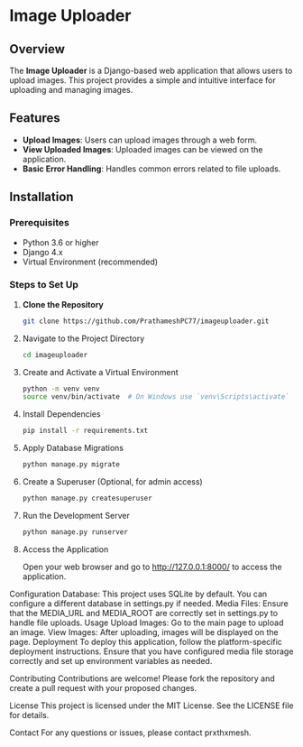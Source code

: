 # Image Uploader

## Overview

The **Image Uploader** is a Django-based web application that allows users to upload images. This project provides a simple and intuitive interface for uploading and managing images.

## Features

- **Upload Images**: Users can upload images through a web form.
- **View Uploaded Images**: Uploaded images can be viewed on the application.
- **Basic Error Handling**: Handles common errors related to file uploads.

## Installation

### Prerequisites

- Python 3.6 or higher
- Django 4.x
- Virtual Environment (recommended)

### Steps to Set Up

1. **Clone the Repository**

   ```bash
   git clone https://github.com/PrathameshPC77/imageuploader.git

2. Navigate to the Project Directory

   ```bash
   cd imageuploader

3. Create and Activate a Virtual Environment

   ```bash
   python -m venv venv
   source venv/bin/activate  # On Windows use `venv\Scripts\activate`

4. Install Dependencies

   ```bash
   pip install -r requirements.txt

5. Apply Database Migrations

   ```bash
   python manage.py migrate

6. Create a Superuser (Optional, for admin access)

   ```bash
   python manage.py createsuperuser

7. Run the Development Server

   ```bash
   python manage.py runserver

8. Access the Application

   Open your web browser and go to http://127.0.0.1:8000/ to access the application.

Configuration
Database: This project uses SQLite by default. You can configure a different database in settings.py if needed.
Media Files: Ensure that the MEDIA_URL and MEDIA_ROOT are correctly set in settings.py to handle file uploads.
Usage
Upload Images: Go to the main page to upload an image.
View Images: After uploading, images will be displayed on the page.
Deployment
To deploy this application, follow the platform-specific deployment instructions. Ensure that you have configured media file storage correctly and set up environment variables as needed.

Contributing
Contributions are welcome! Please fork the repository and create a pull request with your proposed changes.

License
This project is licensed under the MIT License. See the LICENSE file for details.

Contact
For any questions or issues, please contact prxthxmesh.
